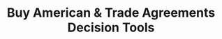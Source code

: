 ---
title: Buy American & Trade Agreements Decision Tools
description: This webpage offers decision tools for navigating Buying American and Trade Agreements.
external_url: www.fai.gov/tools/Buy-American-and-Trade-Agreements-Decision-Tools
content_tags:
type: link
filters: acquisition-best-practices
---